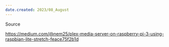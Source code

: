 ```yaml
---
date.created: 2023/08_August
---
```


Source

https://medium.com/@nem25/plex-media-server-on-raspberry-pi-3-using-raspbian-lite-stretch-feace75f2b1d
